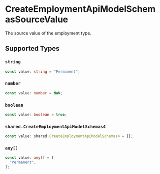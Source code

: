 # CreateEmploymentApiModelSchemasSourceValue

The source value of the employment type.


## Supported Types

### `string`

```typescript
const value: string = "Permanent";
```

### `number`

```typescript
const value: number = NaN;
```

### `boolean`

```typescript
const value: boolean = true;
```

### `shared.CreateEmploymentApiModelSchemas4`

```typescript
const value: shared.CreateEmploymentApiModelSchemas4 = {};
```

### `any[]`

```typescript
const value: any[] = [
  "Permanent",
];
```

